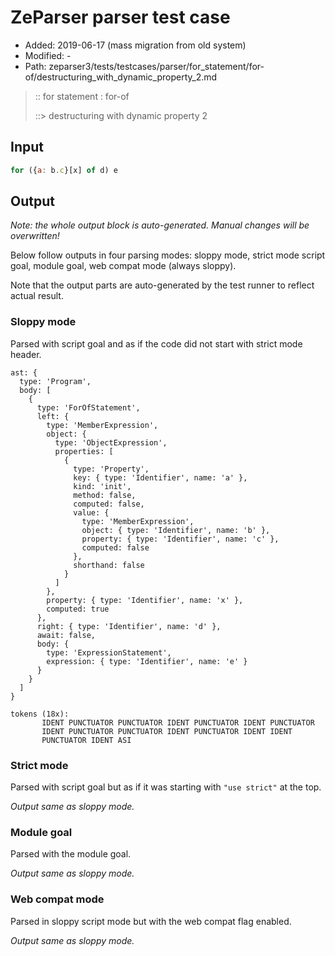 # ZeParser parser test case

- Added: 2019-06-17 (mass migration from old system)
- Modified: -
- Path: zeparser3/tests/testcases/parser/for_statement/for-of/destructuring_with_dynamic_property_2.md

> :: for statement : for-of
>
> ::> destructuring with dynamic property 2

## Input

`````js
for ({a: b.c}[x] of d) e
`````

## Output

_Note: the whole output block is auto-generated. Manual changes will be overwritten!_

Below follow outputs in four parsing modes: sloppy mode, strict mode script goal, module goal, web compat mode (always sloppy).

Note that the output parts are auto-generated by the test runner to reflect actual result.

### Sloppy mode

Parsed with script goal and as if the code did not start with strict mode header.

`````
ast: {
  type: 'Program',
  body: [
    {
      type: 'ForOfStatement',
      left: {
        type: 'MemberExpression',
        object: {
          type: 'ObjectExpression',
          properties: [
            {
              type: 'Property',
              key: { type: 'Identifier', name: 'a' },
              kind: 'init',
              method: false,
              computed: false,
              value: {
                type: 'MemberExpression',
                object: { type: 'Identifier', name: 'b' },
                property: { type: 'Identifier', name: 'c' },
                computed: false
              },
              shorthand: false
            }
          ]
        },
        property: { type: 'Identifier', name: 'x' },
        computed: true
      },
      right: { type: 'Identifier', name: 'd' },
      await: false,
      body: {
        type: 'ExpressionStatement',
        expression: { type: 'Identifier', name: 'e' }
      }
    }
  ]
}

tokens (18x):
       IDENT PUNCTUATOR PUNCTUATOR IDENT PUNCTUATOR IDENT PUNCTUATOR
       IDENT PUNCTUATOR PUNCTUATOR IDENT PUNCTUATOR IDENT IDENT
       PUNCTUATOR IDENT ASI
`````

### Strict mode

Parsed with script goal but as if it was starting with `"use strict"` at the top.

_Output same as sloppy mode._

### Module goal

Parsed with the module goal.

_Output same as sloppy mode._

### Web compat mode

Parsed in sloppy script mode but with the web compat flag enabled.

_Output same as sloppy mode._

